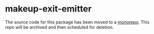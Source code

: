 # makeup-exit-emitter

The source code for this package has been moved to a [monorepo](https://github.com/makeup/makeup-js/tree/master/packages/makeup-exit-emitter). This repo will be archived and then scheduled for deletion.
